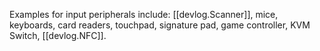 
Examples for input peripherals include: [[devlog.Scanner]], mice, keyboards, card readers, touchpad, signature pad, game controller, KVM Switch, [[devlog.NFC]].
